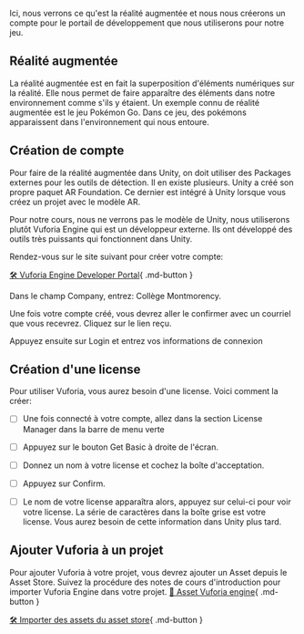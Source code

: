 Ici, nous verrons ce qu'est la réalité augmentée et nous nous créerons un compte pour le portail de développement que nous utiliserons pour notre jeu.

## Réalité augmentée    
La réalité augmentée est en fait la superposition d'éléments numériques sur la réalité. Elle nous permet de faire apparaître des éléments dans notre environnement comme s'ils y étaient. Un exemple connu de réalité augmentée est le jeu Pokémon Go. Dans ce jeu, des pokémons apparaissent dans l'environnement qui nous entoure. 

    

## Création de compte    
Pour faire de la réalité augmentée dans Unity, on doit utiliser des Packages externes pour les outils de détection. Il en existe plusieurs. Unity a créé son propre paquet AR Foundation. Ce dernier est intégré à Unity lorsque vous créez un projet avec le modèle AR.    

Pour notre cours, nous ne verrons pas le modèle de Unity, nous utiliserons plutôt Vuforia Engine qui est un développeur externe. Ils ont développé des outils très puissants qui fonctionnent dans Unity.    

Rendez-vous sur le site suivant pour créer votre compte:    

[🛠️ Vuforia Engine Developer Portal](https://developer.vuforia.com/vui/auth/register){ .md-button }    

Dans le champ Company, entrez: Collège Montmorency.    

Une fois votre compte créé, vous devrez aller le confirmer avec un courriel que vous recevrez. Cliquez sur le lien reçu.    

Appuyez ensuite sur Login et entrez vos informations de connexion

    

## Création d'une license    
Pour utiliser Vuforia, vous aurez besoin d'une license. Voici comment la créer:

- [ ] Une fois connecté à votre compte, allez dans la section License Manager dans la barre de menu verte
- [ ] Appuyez sur le bouton Get Basic à droite de l'écran.
- [ ] Donnez un nom à votre license et cochez la boîte d'acceptation.
- [ ] Appuyez sur Confirm.
- [ ] Le nom de votre license apparaîtra alors, appuyez sur celui-ci pour voir votre license. La série de caractères dans la boîte grise est votre license. Vous aurez besoin de cette information dans Unity plus tard.   


    

## Ajouter Vuforia à un projet    
Pour ajouter Vuforia à votre projet, vous devrez ajouter un Asset depuis le Asset Store. Suivez la procédure des notes de cours d'introduction pour importer Vuforia Engine dans votre projet. 
[📁 Asset Vuforia engine](https://assetstore.unity.com/packages/templates/packs/vuforia-engine-163598){ .md-button }    

[🛠️ Importer des assets du asset store](https://tim-montmorency.com/compendium/582-401-realite-mixte/unity/introduction.html#importer-des-assets-du-asset-store){ .md-button }  



